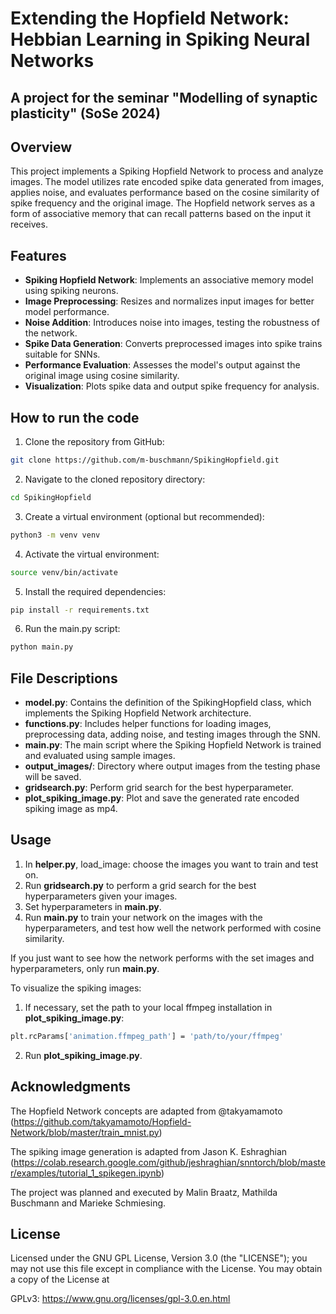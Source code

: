 # Extending the Hopfield Network: Hebbian Learning in Spiking Neural Networks
## A project for the seminar "Modelling of synaptic plasticity" (SoSe 2024) 

## Overview
This project implements a Spiking Hopfield Network to process and analyze images. The model utilizes rate encoded spike data generated from images, applies noise, and evaluates performance based on the cosine similarity of spike frequency and the original image. The Hopfield network serves as a form of associative memory that can recall patterns based on the input it receives.

## Features
- **Spiking Hopfield Network**: Implements an associative memory model using spiking neurons.
- **Image Preprocessing**: Resizes and normalizes input images for better model performance.
- **Noise Addition**: Introduces noise into images, testing the robustness of the network.
- **Spike Data Generation**: Converts preprocessed images into spike trains suitable for SNNs.
- **Performance Evaluation**: Assesses the model's output against the original image using cosine similarity.
- **Visualization**: Plots spike data and output spike frequency for analysis.

## How to run the code
1. Clone the repository from GitHub:
```bash
git clone https://github.com/m-buschmann/SpikingHopfield.git
```
2. Navigate to the cloned repository directory:
```bash
cd SpikingHopfield
```
3. Create a virtual environment (optional but recommended):
```bash
python3 -m venv venv
```
4. Activate the virtual environment:
```bash
source venv/bin/activate
```
5. Install the required dependencies:
```bash
pip install -r requirements.txt
```
6. Run the main.py script:
```bash
python main.py
```

## File Descriptions
- **model.py**: Contains the definition of the SpikingHopfield class, which implements the Spiking Hopfield Network architecture.
- **functions.py**: Includes helper functions for loading images, preprocessing data, adding noise, and testing images through the SNN.
- **main.py**: The main script where the Spiking Hopfield Network is trained and evaluated using sample images.
- **output_images/**: Directory where output images from the testing phase will be saved.
- **gridsearch.py**: Perform grid search for the best hyperparameter.
- **plot_spiking_image.py**: Plot and save the generated rate encoded spiking image as mp4.

## Usage

1. In **helper.py**, load_image: choose the images you want to train and test on.
2. Run **gridsearch.py** to perform a grid search for the best hyperparameters given your images.
3. Set hyperparameters in **main.py**.
4. Run **main.py** to train your network on the images with the hyperparameters, and test how well the network performed with cosine similarity.

If you just want to see how the network performs with the set images and hyperparameters, only run **main.py**.

To visualize the spiking images:
1. If necessary, set the path to your local ffmpeg installation in **plot_spiking_image.py**:
```bash
plt.rcParams['animation.ffmpeg_path'] = 'path/to/your/ffmpeg'
```
2. Run **plot_spiking_image.py**.

## Acknowledgments

The Hopfield Network concepts are adapted from @takyamamoto (https://github.com/takyamamoto/Hopfield-Network/blob/master/train_mnist.py)

The spiking image generation is adapted from Jason K. Eshraghian (https://colab.research.google.com/github/jeshraghian/snntorch/blob/master/examples/tutorial_1_spikegen.ipynb)

The project was planned and executed by Malin Braatz, Mathilda Buschmann and Marieke Schmiesing.

## License
Licensed under the GNU GPL License, Version 3.0 (the "LICENSE"); you may not use this file except in compliance with the License. You may obtain a copy of the License at

GPLv3: https://www.gnu.org/licenses/gpl-3.0.en.html
 
